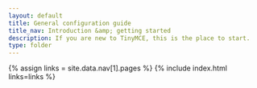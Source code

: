 ```yaml
---
layout: default
title: General configuration guide
title_nav: Introduction &amp; getting started
description: If you are new to TinyMCE, this is the place to start.
type: folder
---
```


{% assign links = site.data.nav[1].pages %}
{% include index.html links=links %}
